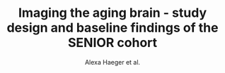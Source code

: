 ---
cat: gaia
subcat: architecture
bestof: false
author: Alexa Haeger et al.
title: Imaging the aging brain - study design and baseline findings of the SENIOR cohort
journal: Alzheimer's Research \& Therapy
year: 2020
type: article
url: https -//alzres.biomedcentral.com/articles/10.1186/s13195-020-00642-1
doi: 10.1186/s13195-020-00642-1
---